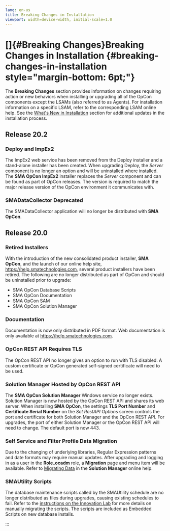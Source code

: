 ```yaml
---
lang: en-us
title: Breaking Changes in Installation
viewport: width=device-width, initial-scale=1.0
---
```


#  []{#Breaking Changes}Breaking Changes in Installation {#breaking-changes-in-installation style="margin-bottom: 6pt;"} 
The **Breaking Changes** section provides information on changes
requiring action or new behaviors when installing or upgrading all of
the OpCon components except the LSAMs (also
referred to as Agents). For installation information on a specific LSAM,
refer to the corresponding LSAM online help. See the [What\'s New in Installation](What's-New-in-Installation.md)
section for additional updates in the installation process.



## Release 20.2

### Deploy and ImpEx2

The ImpEx2 web service has been removed from the Deploy installer and a
stand-alone installer has been created. When upgrading Deploy, the
*Server* component is no longer an option and will be uninstalled where
installed. The **SMA OpCon ImpEx2** installer replaces the *Server*
component and can be found as part of OpCon releases. The version is
required to match the major release version of the OpCon environment it
communicates with.

### SMADataCollector Deprecated

The SMADataCollector application will no longer be distributed with
**SMA OpCon**.

## Release 20.0

### Retired Installers

With the introduction of the new consolidated product installer, **SMA
OpCon**, and the launch of our online help site,
<https://help.smatechnologies.com>, several product installers have been
retired. The following are no longer distributed as part of OpCon and
should be uninstalled prior to upgrade:

-   SMA OpCon Database Scripts
-   SMA OpCon Documentation
-   SMA OpCon SAM
-   SMA OpCon Solution Manager

### Documentation

Documentation is now only distributed in PDF format. Web documentation
is only available at <https://help.smatechnologies.com>.

### OpCon REST API Requires TLS

The OpCon REST API no longer gives an option to run with TLS disabled. A
custom certificate or OpCon generated self-signed certificate will need
to be used.

### Solution Manager Hosted by OpCon REST API

The **SMA OpCon Solution Manager** Windows service no longer exists.
Solution Manager is now hosted by the OpCon REST API and shares its web
server. When installing **SMA OpCon**, the settings **TLS Port Number**
and **Certificate Serial Number** on the *Set RestAPI Options* screen
controls the port and certificate for both Solution Manager and the
OpCon REST API. For upgrades, the port of either Solution Manager or the
OpCon REST API will need to change. The default port is now 443.

### Self Service and Filter Profile Data Migration

Due to the changing of underlying libraries, Regular Expression patterns
and date formats may require manual updates. After upgrading and logging
in as a user in the **Role_ocadm** role, a **Migration** page and menu
item will be available. Refer to [Migrating Data](../UI/Solution-Manager/Migrating-Data.md) in
the **Solution Manager** online help.

### SMAUtility Scripts

The database maintenance scripts called by the SMAUtility schedule are
no longer distributed as files during upgrades, causing existing
schedules to fail. Refer to the [instructions on the Innovation Lab](https://github.com/SMATechnologies/smautility-sql-scripts) for more
details on manually migrating the scripts. The scripts are included as
Embedded Scripts on new database installs.


:::

 

